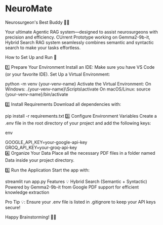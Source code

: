 # NeuroMate
Neurosurgeon's Best Buddy 🧠🤖

Your ultimate Agentic RAG system—designed to assist neurosurgeons with precision and efficiency. CUrrent Prototype working on Gemma2-9b-it, Hybrid Search RAG system seamlessly combines semantic and syntactic search to make your tasks effortless.

How to Set Up and Run 🚀

1️⃣ Prepare Your Environment
Install an IDE: Make sure you have VS Code (or your favorite IDE).
Set Up a Virtual Environment:

python -m venv {your-venv-name}
Activate the Virtual Environment:
On Windows:
.\{your-venv-name}\Scripts\activate
On macOS/Linux:
source {your-venv-name}/bin/activate

2️⃣ Install Requirements
Download all dependencies with:


pip install -r requirements.txt
3️⃣ Configure Environment Variables
Create a .env file in the root directory of your project and add the following keys:

env

GOOGLE_API_KEY=your-google-api-key  
GROQ_API_KEY=your-groq-api-key  
4️⃣ Organize Your Data
Place all the necessary PDF files in a folder named Data inside your project directory.

5️⃣ Run the Application
Start the app with:


streamlit run app.py
Features 💡
Hybrid Search (Semantic + Syntactic)
Powered by Gemma2-9b-it from Google
PDF support for efficient knowledge extraction



Pro Tip 💡: Ensure your .env file is listed in .gitignore to keep your API keys secure!

Happy Brainstorming! 🧠✨

